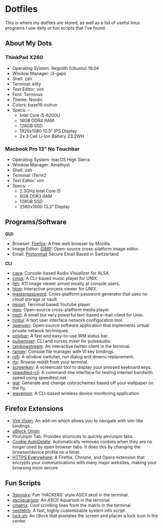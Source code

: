 # Dotfiles

This is where my dotfiles are stored, as well as a list of useful
linux programs I use daily or fun scripts that I've found.

## About My Dots

### ThinkPad X260

- Operating System: Regolith (Ubuntu) 19.04
- Window Manager: i3-gaps
- Shell: zsh
- Terminal: kitty
- Text Editor: vim
- Font: Terminus
- Theme: Nordic
- Colors: base16-outrun
- Specs: -
  - Intel Core i5-6200U 
  - 16GB DDR4 RAM 
  - 128GB SSD
  - 1920x1080 12.5" IPS Display
  - 2x 3 Cell Li-Ion Battery 23.2WH


### Macbook Pro 13" No Touchbar

- Operating System: macOS High Sierra
- Window Manager: Amethyst
- Shell: zsh
- Terminal: iTerm2
- Text Editor: vim
- Specs: -
  - 2.3GHz Intel Core i5
  - 8GB DDR3 RAM 
  - 128GB SSD
  - 2560x1600 13.3" Display


## Programs/Software

**GUI:**
- Browser: [Firefox](https://www.mozilla.org/en-GB/firefox/new/): A free web browser by
  Mozilla.
- Image Editor: [GIMP](https://www.gimp.org/): Open-source cross-platform image editor.
- Email: [Protonmail](https://protonmail.com/) Secure Email Based in Switzerland

**CLI**
- [cava](https://github.com/karlstav/cava): Console-based Audio Visualizer for
  ALSA.
- [cmus](https://cmus.github.io/#home): A CLI-based music player for UNIX.
- [feh](https://feh.finalrewind.org/): X11 image viewer aimed mostly at console
  users.
- [htop](http://hisham.hm/htop/): Interactive process viewer for UNIX.
- [masterpassword](https://ssl.masterpasswordapp.com/): Cross-platform password
  generator that uses no cloud storage or vault.
- [mpsyt](https://github.com/mps-youtube/mps-youtube): Terminal based
  Youtube player.
- [mpv](https://mpv.io/): Open-source cross-platform media player.
- [mutt](http://www.mutt.org/): A small but very powerful text-based 
  e-mail client for Unix.
- [nmtui](https://access.redhat.com/documentation/en-US/Red_Hat_Enterprise_Linux/7/html/Networking_Guide/sec-Networking_Config_Using_nmtui.html): 
  A text user interface network configuration tool.
- [openvpn](https://openvpn.net/index.php/open-source.html): Open-source 
  software application that implements virtual private
  network techniques.
- [polybar](https://github.com/jaagr/polybar): A fast and easy-to-use WM status
  bar.
- [pulsemixer](https://github.com/GeorgeFilipkin/pulsemixer): CLI and curses 
  mixer for pulseaudio.
- [rainbowstream](http://www.rainbowstream.org/): An interactive twitter client
  in the terminal.
- [ranger](http://ranger.nongnu.org/): Console file manager with VI key
  bindings.
- [rofi](https://davedavenport.github.io/rofi/): A window switcher, run dialog
  and dmenu replacement.
- [rtv](https://github.com/michael-lazar/rtv): Browse reddit from your terminal.
- [screenkey](https://github.com/wavexx/screenkey): A screencast tool to display
  your pressed keyboard keys.
- [speedtest-cli](https://github.com/sivel/speedtest-cli): A command-line 
  interface for testing internet bandwith speed using speedtest.net.
- [wal](https://github.com/dylanaraps/wal): Generate and change colorschemes
  based off your wallpaper on the fly.
- [wavemon](https://github.com/uoaerg/wavemon): A CLI-based wireless device 
  monitoring application.



## Firefox Extensions

- [Vim Vixen](https://addons.mozilla.org/en-GB/firefox/addon/vim-vixen/): An
  add-on which allows you to navigate with vim-like bindings.
- [uBlock Origin](https://addons.mozilla.org/en-GB/firefox/addon/ublock-origin/)
- Pin/Unpin Tab: Provides shortcuts to quickly pin/unpin tabs.
- [Cookie AutoDelete](https://addons.mozilla.org/en-GB/firefox/addon/cookie-autodelete/):
  Automatically removes cookies when they are no longer used by open browser
  tabs.
  It does this by changing the browser/device profile on a timer. 
- [HTTPS Everywhere](https://www.eff.org/https-everywhere): A Firefox, Chrome,
  and Opera extension that encrypts your communications with many major
  websites, making your browsing more secure. 



## Fun Scripts

- [3spooky](https://github.com/nathanielgreen/dotfiles/blob/master/funscripts/3spooky.lua): 
  Fun 'HACKERS' style ASCII skull in the terminal.
- [asciiquarium](https://github.com/cmatsuoka/asciiquarium): An ASCII Aquarium in
  the terminal.
- [cmatrix](http://www.asty.org/cmatrix/): Cool scrolling lines from the matrix
  in the terminal.
- [neofetch](https://github.com/dylanaraps/neofetch): A fast, highly customizable 
  system info script.
- [lock.sh](https://github.com/nathanielgreen/dotfiles/blob/master/funscripts/lock.sh): 
  An i3lock that pixelates the screen and places a lock icon in the center.
